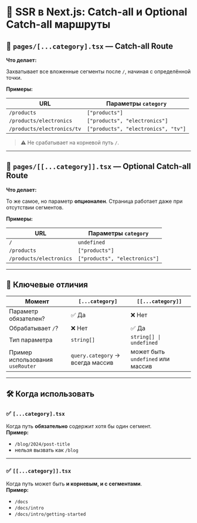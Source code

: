 # 📘 SSR в Next.js: Catch-all и Optional Catch-all маршруты

## 📁 `pages/[...category].tsx` — Catch-all Route

**Что делает:**

Захватывает все вложенные сегменты после `/`, начиная с определённой точки.

**Примеры:**

| URL                        | Параметры `category`                |
|----------------------------|-------------------------------------|
| `/products`                | `["products"]`                      |
| `/products/electronics`    | `["products", "electronics"]`       |
| `/products/electronics/tv` | `["products", "electronics", "tv"]` |

> ⚠️ Не срабатывает на корневой путь `/`.

---

## 📁 `pages/[[...category]].tsx` — Optional Catch-all Route

**Что делает:**

То же самое, но параметр **опционален**. Страница работает даже при отсутствии сегментов.

**Примеры:**

| URL                     | Параметры `category`          |
|-------------------------|-------------------------------|
| `/`                     | `undefined`                   |
| `/products`             | `["products"]`                |
| `/products/electronics` | `["products", "electronics"]` |

---

## 🧠 Ключевые отличия

| Момент                           | `[...category]`                  | `[[...category]]`                 |
|----------------------------------|----------------------------------|-----------------------------------|
| Параметр обязателен?             | ✅ Да                             | ❌ Нет                             |
| Обрабатывает `/`?                | ❌ Нет                            | ✅ Да                              |
| Тип параметра                    | `string[]`                       | `string[] \| undefined`           |
| Пример использования `useRouter` | `query.category` → всегда массив | может быть `undefined` или массив |

---

## 🛠 Когда использовать

### ✅ `[...category].tsx`

Когда путь **обязательно** содержит хотя бы один сегмент.  
**Пример:**

- `/blog/2024/post-title`
- нельзя вызвать как `/blog`

---

### ✅ `[[...category]].tsx`

Когда путь может быть **и корневым, и с сегментами**.  
**Пример:**

- `/docs`
- `/docs/intro`
- `/docs/intro/getting-started`
